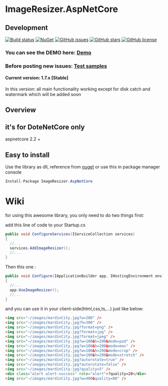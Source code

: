 # ImageResizer.AspNetCore

## Development 



[![Build status](https://img.shields.io/appveyor/ci/keyone2693/imageresizer-aspnetcore.svg)](https://ci.appveyor.com/project/keyone2693/imageresizer-aspnetcore)
[![NuGet](https://img.shields.io/nuget/v/ImageResizer.AspNetCore.svg)](https://www.nuget.org/packages/ImageResizer.AspNetCore/)
[![GitHub issues](https://img.shields.io/github/issues/keyone2693/ImageResizer.AspNetCore.svg?maxAge=25920?style=plastic)](https://github.com/keyone2693/ImageResizer.AspNetCore/issues)
[![GitHub stars](https://img.shields.io/github/stars/keyone2693/ImageResizer.AspNetCore.svg?maxAge=25920?style=plastic)](https://github.com/keyone2693/ImageResizer.AspNetCore/stargazers)
[![GitHub license](https://img.shields.io/github/license/keyone2693/ImageResizer.AspNetCore.svg?maxAge=25920?style=plastic)](https://github.com/keyone2693/ImageResizer.AspNetCore/blob/master/LICENSE)


### You can see the DEMO here: [Demo](http://imageresizer.aspnetcore.keyone2693.ir/)

### Before posting new issues: [Test samples](https://github.com/keyone2693/ImageResizer.AspNetCore/tree/master/TestExample)


#### Current version: 1.7.x [Stable]
In this version:
all main functionality working
except for disk catch and watermark which will be added soon

## Overview

## it's for DoteNetCore only
aspnetcore 2.2 +

## Easy to install
Use the library as dll, reference from [nuget](https://www.nuget.org/packages/ImageResizer.AspNetCore/)
or use this in package manager console
```c#
Install-Package ImageResizer.AspNetCore
```
# Wiki

for using this awesome library, you only need to do two things
first:

add this line of code to your Startup.cs

```c#
public void ConfigureServices(IServiceCollection services)
{
  //...
  services.AddImageResizer();
  //...
}
```

Then this one :

```c#
public void Configure(IApplicationBuilder app, IHostingEnvironment env)
{
  //...
  app.UseImageResizer();
  //...
}
```
and you can use it in your client-side(html,css,ts,...) just like below:


```html
<img src="~/images/mardinCity.jpg?w=200" />
<img src="~/images/mardinCity.jpg?h=300" />
<img src="~/images/mardinCity.jpg?format=png" />
<img src="~/images/mardinCity.jpg?format=jpg" />
<img src="~/images/mardinCity.jpg?format=jpeg" />
<img src="~/images/mardinCity.jpg?w=100&h=200&mode=pad" />
<img src="~/images/mardinCity.jpg?w=100&h=200&mode=max" />
<img src="~/images/mardinCity.jpg?w=100&h=200&mode=crop" />
<img src="~/images/mardinCity.jpg?w=100&h=200&mode=stretch" />
<img src="~/images/mardinCity.jpg?autorotate=true" />
<img src="~/images/mardinCity.jpg?autorotate=false" />
<img src="~/images/mardinCity.jpg?quality=5" />
<div class="alert alert-success" role="alert">?quality=20</div>
<img src="~/images/mardinCity.jpg?w=400&quality=80" />

```

